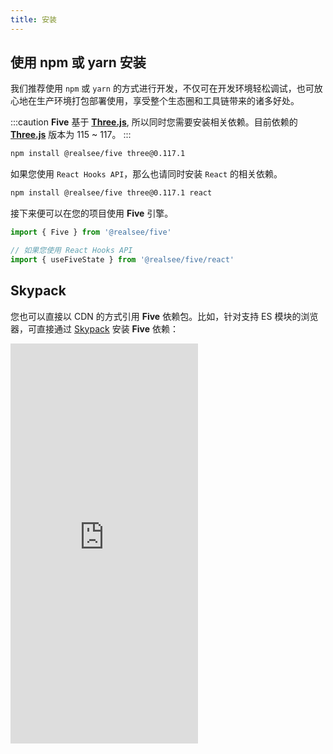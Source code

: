 ```yaml
---
title: 安装
---
```


## 使用 npm 或 yarn 安装

我们推荐使用 `npm` 或 `yarn` 的方式进行开发，不仅可在开发环境轻松调试，也可放心地在生产环境打包部署使用，享受整个生态圈和工具链带来的诸多好处。

:::caution
**Five** 基于 **[Three.js](https://threejs.org)**, 所以同时您需要安装相关依赖。目前依赖的 **[Three.js](https://threejs.org)** 版本为 115 ~ 117。
:::

```bash npm2yarn
npm install @realsee/five three@0.117.1
```

如果您使用 `React Hooks API`，那么也请同时安装 `React` 的相关依赖。

```bash npm2yarn
npm install @realsee/five three@0.117.1 react
```

接下来便可以在您的项目使用 **Five** 引擎。 

```js
import { Five } from '@realsee/five'

// 如果您使用 React Hooks API
import { useFiveState } from '@realsee/five/react'
```


## Skypack

您也可以直接以 CDN 的方式引用 **Five** 依赖包。比如，针对支持 ES 模块的浏览器，可直接通过 [Skypack](https://www.skypack.dev/) 安装 **Five** 依赖：

<iframe height="640" style={{width: '100%', height: '640px'}} scrolling="no" title="five-skypack" src="https://codepen.io/solome-the-selector/embed/WNXapXv?default-tab=html%2Cresult&editable=true&theme-id=light" frameborder="no" loading="lazy" allowtransparency="true" allowfullscreen="true">
  See the Pen <a href="https://codepen.io/solome-the-selector/pen/WNXapXv">
  Untitled</a> by 掬一捧 (<a href="https://codepen.io/solome-the-selector">@solome-the-selector</a>)
  on <a href="https://codepen.io">CodePen</a>.
</iframe>

